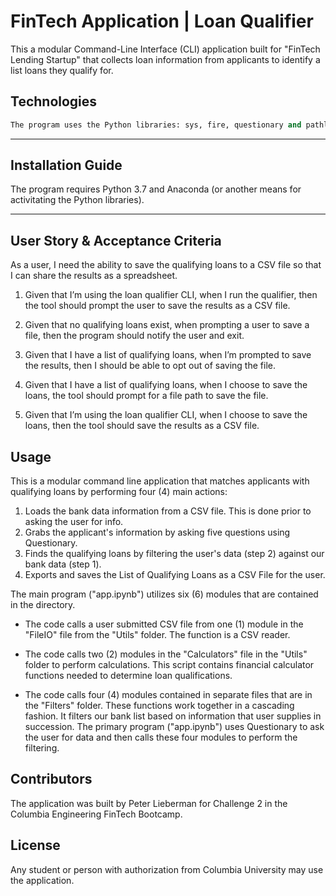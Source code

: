 # FinTech Application | Loan Qualifier

This a modular Command-Line Interface (CLI) application built for "FinTech Lending Startup" that collects loan information from applicants to identify a list loans they qualify for.


## Technologies

```python
The program uses the Python libraries: sys, fire, questionary and pathlib. The application requires a csvfile with bank loan data as the data input. The output is a csvfile with an optimized list of loans that is given to the user. The frontend of the application runs through the command line.
```
---

## Installation Guide

The program requires Python 3.7 and Anaconda (or another means for activitating the Python libraries).

---

## User Story & Acceptance Criteria

As a user, I need the ability to save the qualifying loans to a CSV file so that I can share the results as a spreadsheet.

1) Given that I’m using the loan qualifier CLI, when I run the qualifier, then the tool should prompt the user to save the results as a CSV file.

2) Given that no qualifying loans exist, when prompting a user to save a file, then the program should notify the user and exit.

3) Given that I have a list of qualifying loans, when I’m prompted to save the results, then I should be able to opt out of saving the file.

4) Given that I have a list of qualifying loans, when I choose to save the loans, the tool should prompt for a file path to save the file.

5) Given that I’m using the loan qualifier CLI, when I choose to save the loans, then the tool should save the results as a CSV file.

## Usage

This is a modular command line application that matches applicants with qualifying loans by performing four (4) main actions:

1) Loads the bank data information from a CSV file. This is done prior to asking the user for info.
2) Grabs the applicant's information by asking five questions using Questionary.
3) Finds the qualifying loans by filtering the user's data (step 2) against our bank data (step 1).
4) Exports and saves the List of Qualifying Loans as a CSV File for the user.

The main program ("app.ipynb") utilizes six (6) modules that are contained in the directory. 

- The code calls a user submitted CSV file from one (1) module in the "FileIO" file from the "Utils" folder. The function is a CSV reader.

- The code calls two (2) modules in the "Calculators" file in the "Utils" folder to perform calculations. This script contains financial calculator functions needed to determine loan qualifications.

- The code calls four (4) modules contained in separate files that are in the "Filters" folder. These functions work together in a cascading fashion. It filters our bank list based on information that user supplies in succession. The primary program ("app.ipynb") uses Questionary to ask the user for data and then calls these four modules to perform the filtering.


## Contributors

The application was built by Peter Lieberman for Challenge 2 in the Columbia Engineering FinTech Bootcamp.

## License

Any student or person with authorization from Columbia University may use the application.
